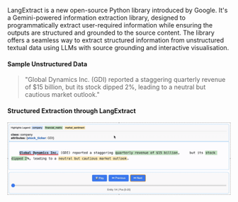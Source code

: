 LangExtract is a new open-source Python library introduced by Google. It's a Gemini-powered information extraction library, designed to programmatically extract user-required information while ensuring the outputs are structured and grounded to the source content. The library offers a seamless way to extract structured information from unstructured textual data using LLMs with source grounding and interactive visualisation. 

#### Sample Unstructured Data 
>"Global Dynamics Inc. (GDI) reported a staggering quarterly revenue of $15 billion, but its stock dipped 2%, leading to a neutral but cautious market outlook."

#### Structured Extraction through LangExtract
![Final_output](https://github.com/godfather-ace/LangExtract_Demo/blob/main/_image/Final_output_LangExtract.gif)
